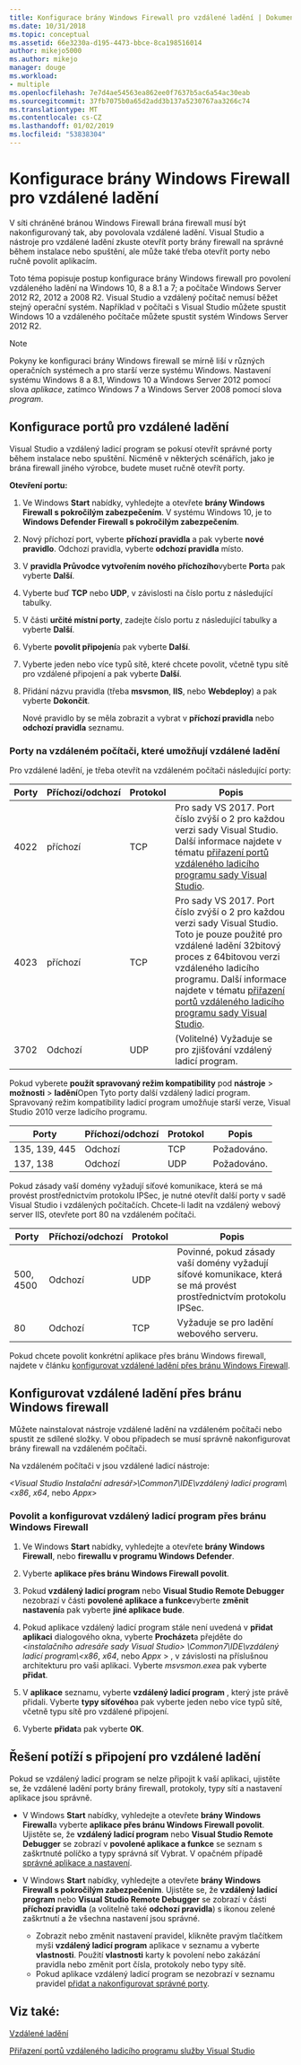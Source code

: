 ```yaml
---
title: Konfigurace brány Windows Firewall pro vzdálené ladění | Dokumentace Microsoftu
ms.date: 10/31/2018
ms.topic: conceptual
ms.assetid: 66e3230a-d195-4473-bbce-8ca198516014
author: mikejo5000
ms.author: mikejo
manager: douge
ms.workload:
- multiple
ms.openlocfilehash: 7e7d4ae54563ea862ee0f7637b5ac6a54ac30eab
ms.sourcegitcommit: 37fb7075b0a65d2add3b137a5230767aa3266c74
ms.translationtype: MT
ms.contentlocale: cs-CZ
ms.lasthandoff: 01/02/2019
ms.locfileid: "53838304"
---
```

# <a name="configure-windows-firewall-for-remote-debugging"></a>Konfigurace brány Windows Firewall pro vzdálené ladění

V síti chráněné bránou Windows Firewall brána firewall musí být nakonfigurovaný tak, aby povolovala vzdálené ladění. Visual Studio a nástroje pro vzdálené ladění zkuste otevřít porty brány firewall na správné během instalace nebo spuštění, ale může také třeba otevřít porty nebo ručně povolit aplikacím. 

Toto téma popisuje postup konfigurace brány Windows firewall pro povolení vzdáleného ladění na Windows 10, 8 a 8.1 a 7; a počítače Windows Server 2012 R2, 2012 a 2008 R2. Visual Studio a vzdálený počítač nemusí běžet stejný operační systém. Například v počítači s Visual Studio můžete spustit Windows 10 a vzdáleného počítače můžete spustit systém Windows Server 2012 R2.      
  
>[!NOTE]
>Pokyny ke konfiguraci brány Windows firewall se mírně liší v různých operačních systémech a pro starší verze systému Windows. Nastavení systému Windows 8 a 8.1, Windows 10 a Windows Server 2012 pomocí slova *aplikace*, zatímco Windows 7 a Windows Server 2008 pomocí slova *program*.  

## <a name="configure-ports-for-remote-debugging"></a>Konfigurace portů pro vzdálené ladění  

Visual Studio a vzdálený ladicí program se pokusí otevřít správné porty během instalace nebo spuštění. Nicméně v některých scénářích, jako je brána firewall jiného výrobce, budete muset ručně otevřít porty. 

**Otevření portu:**
  
1. Ve Windows **Start** nabídky, vyhledejte a otevřete **brány Windows Firewall s pokročilým zabezpečením**. V systému Windows 10, je to **Windows Defender Firewall s pokročilým zabezpečením**.
   
1. Nový příchozí port, vyberte **příchozí pravidla** a pak vyberte **nové pravidlo**. Odchozí pravidla, vyberte **odchozí pravidla** místo.

1. V **pravidla Průvodce vytvořením nového příchozího**vyberte **Port**a pak vyberte **Další**. 
   
1. Vyberte buď **TCP** nebo **UDP**, v závislosti na číslo portu z následující tabulky.
   
1. V části **určité místní porty**, zadejte číslo portu z následující tabulky a vyberte **Další**.
   
1. Vyberte **povolit připojení**a pak vyberte **Další**.
   
1. Vyberte jeden nebo více typů sítě, které chcete povolit, včetně typu sítě pro vzdálené připojení a pak vyberte **Další**.
   
1. Přidání názvu pravidla (třeba **msvsmon**, **IIS**, nebo **Webdeploy**) a pak vyberte **Dokončit**.

   Nové pravidlo by se měla zobrazit a vybrat v **příchozí pravidla** nebo **odchozí pravidla** seznamu.

### <a name="ports-on-the-remote-computer-that-enable-remote-debugging"></a>Porty na vzdáleném počítači, které umožňují vzdálené ladění

Pro vzdálené ladění, je třeba otevřít na vzdáleném počítači následující porty:

|**Porty**|**Příchozí/odchozí**|**Protokol**|**Popis**|   
|-|-|-|-|
|4022|příchozí|TCP|Pro sady VS 2017. Port číslo zvýší o 2 pro každou verzi sady Visual Studio. Další informace najdete v tématu [přiřazení portů vzdáleného ladicího programu sady Visual Studio](../debugger/remote-debugger-port-assignments.md).|  
|4023|příchozí|TCP|Pro sady VS 2017. Port číslo zvýší o 2 pro každou verzi sady Visual Studio. Toto je pouze použité pro vzdálené ladění 32bitový proces z 64bitovou verzi vzdáleného ladicího programu. Další informace najdete v tématu [přiřazení portů vzdáleného ladicího programu sady Visual Studio](../debugger/remote-debugger-port-assignments.md).| 
|3702|Odchozí|UDP|(Volitelné) Vyžaduje se pro zjišťování vzdálený ladicí program.|    
  
Pokud vyberete **použít spravovaný režim kompatibility** pod **nástroje** > **možnosti** > **ladění**Open Tyto porty další vzdálený ladicí program. Spravovaný režim kompatibility ladicí program umožňuje starší verze, Visual Studio 2010 verze ladicího programu. 

|**Porty**|**Příchozí/odchozí**|**Protokol**|**Popis**|  
|-|-|-|-|  
|135, 139, 445|Odchozí|TCP|Požadováno.|  
|137, 138|Odchozí|UDP|Požadováno.|  

Pokud zásady vaší domény vyžadují síťové komunikace, která se má provést prostřednictvím protokolu IPSec, je nutné otevřít další porty v sadě Visual Studio i vzdálených počítačích. Chcete-li ladit na vzdálený webový server IIS, otevřete port 80 na vzdáleném počítači.

|**Porty**|**Příchozí/odchozí**|**Protokol**|**Popis**|  
|-|-|-|-|  
|500, 4500|Odchozí|UDP|Povinné, pokud zásady vaší domény vyžadují síťové komunikace, která se má provést prostřednictvím protokolu IPSec.|  
|80|Odchozí|TCP|Vyžaduje se pro ladění webového serveru.|

Pokud chcete povolit konkrétní aplikace přes bránu Windows firewall, najdete v článku [konfigurovat vzdálené ladění přes bránu Windows Firewall](#configure-remote-debugging-through-windows-firewall). 

## <a name="configure-remote-debugging-through-windows-firewall"></a>Konfigurovat vzdálené ladění přes bránu Windows firewall

Můžete nainstalovat nástroje vzdálené ladění na vzdáleném počítači nebo spustit ze sdílené složky. V obou případech se musí správně nakonfigurovat brány firewall na vzdáleném počítači. 

Na vzdáleném počítači v jsou vzdálené ladicí nástroje:  
  
*\<Visual Studio Instalační adresář\>\\Common7\\IDE\\vzdálený ladicí program\\\<x86*, *x64*, nebo  *Appx*\> 
  
### <a name="allow-and-configure-the-remote-debugger-through-windows-firewall"></a>Povolit a konfigurovat vzdálený ladicí program přes bránu Windows Firewall 
  
1. Ve Windows **Start** nabídky, vyhledejte a otevřete **brány Windows Firewall**, nebo **firewallu v programu Windows Defender**. 
  
1. Vyberte **aplikace přes bránu Windows Firewall povolit**.  
  
1.  Pokud **vzdálený ladicí program** nebo **Visual Studio Remote Debugger** nezobrazí v části **povolené aplikace a funkce**vyberte **změnit nastavení**a pak vyberte **jiné aplikace bude**. 

1.  Pokud aplikace vzdálený ladicí program stále není uvedená v **přidat aplikaci** dialogového okna, vyberte **Procházet**a přejděte do  *\<instalačního adresáře sady Visual Studio\> \\Common7\\IDE\\vzdálený ladicí program\\\<x86*, *x64*, nebo *Appx* \> , v závislosti na příslušnou architekturu pro vaši aplikaci. Vyberte *msvsmon.exe*a pak vyberte **přidat**.  
    
1.  V **aplikace** seznamu, vyberte **vzdálený ladicí program** , který jste právě přidali. Vyberte **typy síťového**a pak vyberte jeden nebo více typů sítě, včetně typu sítě pro vzdálené připojení. 
    
1.  Vyberte **přidat**a pak vyberte **OK**.

## <a name="troubleshooting"></a>Řešení potíží s připojení pro vzdálené ladění
  
Pokud se vzdálený ladicí program se nelze připojit k vaší aplikaci, ujistěte se, že vzdálené ladění porty brány firewall, protokoly, typy sítí a nastavení aplikace jsou správně. 

- V Windows **Start** nabídky, vyhledejte a otevřete **brány Windows Firewall**a vyberte **aplikace přes bránu Windows Firewall povolit**. Ujistěte se, že **vzdálený ladicí program** nebo **Visual Studio Remote Debugger** se zobrazí v **povolené aplikace a funkce** se seznam s zaškrtnuté políčko a typy správná síť Vybrat. V opačném případě [správné aplikace a nastavení](#configure-remote-debugging-through-windows-firewall).
  
- V Windows **Start** nabídky, vyhledejte a otevřete **brány Windows Firewall s pokročilým zabezpečením**. Ujistěte se, že **vzdálený ladicí program** nebo **Visual Studio Remote Debugger** se zobrazí v části **příchozí pravidla** (a volitelně také **odchozí pravidla**) s ikonou zelené zaškrtnutí a že všechna nastavení jsou správné. 
  
  - Zobrazit nebo změnit nastavení pravidel, klikněte pravým tlačítkem myši **vzdálený ladicí program** aplikace v seznamu a vyberte **vlastnosti**. Použití **vlastnosti** karty k povolení nebo zakázání pravidla nebo změnit port čísla, protokoly nebo typy sítě. 
  - Pokud aplikace vzdálený ladicí program se nezobrazí v seznamu pravidel [přidat a nakonfigurovat správné porty](#configure-ports-for-remote-debugging). 

## <a name="see-also"></a>Viz také:  
[Vzdálené ladění](../debugger/remote-debugging.md)

[Přiřazení portů vzdáleného ladicího programu služby Visual Studio](../debugger/remote-debugger-port-assignments.md)
